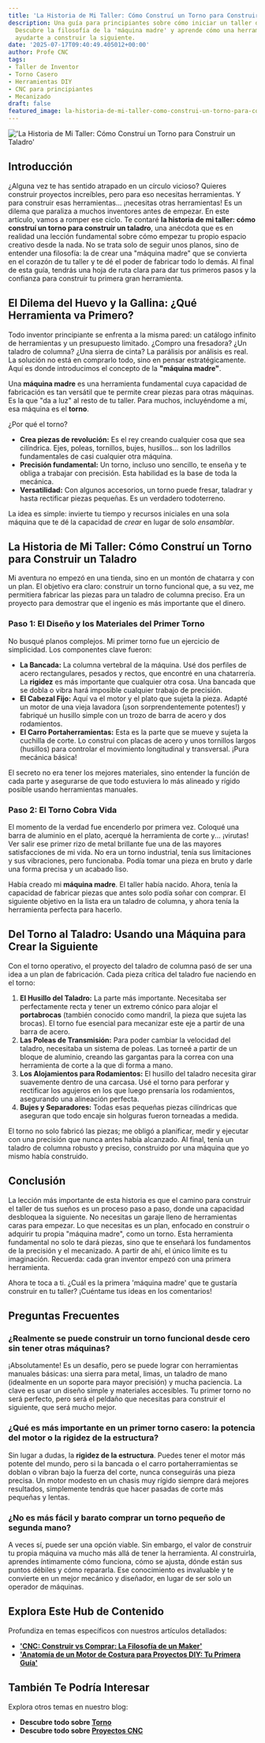 ```yaml
---
title: 'La Historia de Mi Taller: Cómo Construí un Torno para Construir un Taladro'
description: Una guía para principiantes sobre cómo iniciar un taller desde cero.
  Descubre la filosofía de la 'máquina madre' y aprende cómo una herramienta puede
  ayudarte a construir la siguiente.
date: '2025-07-17T09:40:49.405012+00:00'
author: Profe CNC
tags:
- Taller de Inventor
- Torno Casero
- Herramientas DIY
- CNC para principiantes
- Mecanizado
draft: false
featured_image: la-historia-de-mi-taller-como-construi-un-torno-para-construir-un-taladro.png
---
```


!['La Historia de Mi Taller: Cómo Construí un Torno para Construir un Taladro'](la-historia-de-mi-taller-como-construi-un-torno-para-construir-un-taladro.png)

## Introducción

¿Alguna vez te has sentido atrapado en un círculo vicioso? Quieres construir proyectos increíbles, pero para eso necesitas herramientas. Y para construir esas herramientas... ¡necesitas otras herramientas! Es un dilema que paraliza a muchos inventores antes de empezar. En este artículo, vamos a romper ese ciclo. Te contaré **la historia de mi taller: cómo construí un torno para construir un taladro**, una anécdota que es en realidad una lección fundamental sobre cómo empezar tu propio espacio creativo desde la nada. No se trata solo de seguir unos planos, sino de entender una filosofía: la de crear una "máquina madre" que se convierta en el corazón de tu taller y te dé el poder de fabricar todo lo demás. Al final de esta guía, tendrás una hoja de ruta clara para dar tus primeros pasos y la confianza para construir tu primera gran herramienta.

## El Dilema del Huevo y la Gallina: ¿Qué Herramienta va Primero?

Todo inventor principiante se enfrenta a la misma pared: un catálogo infinito de herramientas y un presupuesto limitado. ¿Compro una fresadora? ¿Un taladro de columna? ¿Una sierra de cinta? La parálisis por análisis es real. La solución no está en comprarlo todo, sino en pensar estratégicamente. Aquí es donde introducimos el concepto de la **"máquina madre"**.

Una **máquina madre** es una herramienta fundamental cuya capacidad de fabricación es tan versátil que te permite crear piezas para otras máquinas. Es la que "da a luz" al resto de tu taller. Para muchos, incluyéndome a mí, esa máquina es el **torno**.

¿Por qué el torno?
*   **Crea piezas de revolución:** Es el rey creando cualquier cosa que sea cilíndrica. Ejes, poleas, tornillos, bujes, husillos... son los ladrillos fundamentales de casi cualquier otra máquina.
*   **Precisión fundamental:** Un torno, incluso uno sencillo, te enseña y te obliga a trabajar con precisión. Esta habilidad es la base de toda la mecánica.
*   **Versatilidad:** Con algunos accesorios, un torno puede fresar, taladrar y hasta rectificar piezas pequeñas. Es un verdadero todoterreno.

La idea es simple: invierte tu tiempo y recursos iniciales en una sola máquina que te dé la capacidad de *crear* en lugar de solo *ensamblar*.

## La Historia de Mi Taller: Cómo Construí un Torno para Construir un Taladro

Mi aventura no empezó en una tienda, sino en un montón de chatarra y con un plan. El objetivo era claro: construir un torno funcional que, a su vez, me permitiera fabricar las piezas para un taladro de columna preciso. Era un proyecto para demostrar que el ingenio es más importante que el dinero.

### Paso 1: El Diseño y los Materiales del Primer Torno

No busqué planos complejos. Mi primer torno fue un ejercicio de simplicidad. Los componentes clave fueron:
*   **La Bancada:** La columna vertebral de la máquina. Usé dos perfiles de acero rectangulares, pesados y rectos, que encontré en una chatarrería. La **rigidez** es más importante que cualquier otra cosa. Una bancada que se dobla o vibra hará imposible cualquier trabajo de precisión.
*   **El Cabezal Fijo:** Aquí va el motor y el plato que sujeta la pieza. Adapté un motor de una vieja lavadora (¡son sorprendentemente potentes!) y fabriqué un husillo simple con un trozo de barra de acero y dos rodamientos.
*   **El Carro Portaherramientas:** Esta es la parte que se mueve y sujeta la cuchilla de corte. Lo construí con placas de acero y unos tornillos largos (husillos) para controlar el movimiento longitudinal y transversal. ¡Pura mecánica básica!

El secreto no era tener los mejores materiales, sino entender la función de cada parte y asegurarse de que todo estuviera lo más alineado y rígido posible usando herramientas manuales.

### Paso 2: El Torno Cobra Vida

El momento de la verdad fue encenderlo por primera vez. Coloqué una barra de aluminio en el plato, acerqué la herramienta de corte y... ¡virutas! Ver salir ese primer rizo de metal brillante fue una de las mayores satisfacciones de mi vida. No era un torno industrial, tenía sus limitaciones y sus vibraciones, pero funcionaba. Podía tomar una pieza en bruto y darle una forma precisa y un acabado liso.

Había creado mi **máquina madre**. El taller había nacido. Ahora, tenía la capacidad de fabricar piezas que antes solo podía soñar con comprar. El siguiente objetivo en la lista era un taladro de columna, y ahora tenía la herramienta perfecta para hacerlo.

## Del Torno al Taladro: Usando una Máquina para Crear la Siguiente

Con el torno operativo, el proyecto del taladro de columna pasó de ser una idea a un plan de fabricación. Cada pieza crítica del taladro fue naciendo en el torno:

1.  **El Husillo del Taladro:** La parte más importante. Necesitaba ser perfectamente recta y tener un extremo cónico para alojar el **portabrocas** (también conocido como mandril, la pieza que sujeta las brocas). El torno fue esencial para mecanizar este eje a partir de una barra de acero.
2.  **Las Poleas de Transmisión:** Para poder cambiar la velocidad del taladro, necesitaba un sistema de poleas. Las torneé a partir de un bloque de aluminio, creando las gargantas para la correa con una herramienta de corte a la que di forma a mano.
3.  **Los Alojamientos para Rodamientos:** El husillo del taladro necesita girar suavemente dentro de una carcasa. Usé el torno para perforar y rectificar los agujeros en los que luego prensaría los rodamientos, asegurando una alineación perfecta.
4.  **Bujes y Separadores:** Todas esas pequeñas piezas cilíndricas que aseguran que todo encaje sin holguras fueron torneadas a medida.

El torno no solo fabricó las piezas; me obligó a planificar, medir y ejecutar con una precisión que nunca antes había alcanzado. Al final, tenía un taladro de columna robusto y preciso, construido por una máquina que yo mismo había construido.

## Conclusión

La lección más importante de esta historia es que el camino para construir el taller de tus sueños es un proceso paso a paso, donde una capacidad desbloquea la siguiente. No necesitas un garaje lleno de herramientas caras para empezar. Lo que necesitas es un plan, enfocado en construir o adquirir tu propia "máquina madre", como un torno. Esta herramienta fundamental no solo te dará piezas, sino que te enseñará los fundamentos de la precisión y el mecanizado. A partir de ahí, el único límite es tu imaginación. Recuerda: cada gran inventor empezó con una primera herramienta.

Ahora te toca a ti. ¿Cuál es la primera 'máquina madre' que te gustaría construir en tu taller? ¡Cuéntame tus ideas en los comentarios!

## Preguntas Frecuentes

### ¿Realmente se puede construir un torno funcional desde cero sin tener otras máquinas?
¡Absolutamente! Es un desafío, pero se puede lograr con herramientas manuales básicas: una sierra para metal, limas, un taladro de mano (idealmente en un soporte para mayor precisión) y mucha paciencia. La clave es usar un diseño simple y materiales accesibles. Tu primer torno no será perfecto, pero será el peldaño que necesitas para construir el siguiente, que será mucho mejor.

### ¿Qué es más importante en un primer torno casero: la potencia del motor o la rigidez de la estructura?
Sin lugar a dudas, la **rigidez de la estructura**. Puedes tener el motor más potente del mundo, pero si la bancada o el carro portaherramientas se doblan o vibran bajo la fuerza del corte, nunca conseguirás una pieza precisa. Un motor modesto en un chasis muy rígido siempre dará mejores resultados, simplemente tendrás que hacer pasadas de corte más pequeñas y lentas.

### ¿No es más fácil y barato comprar un torno pequeño de segunda mano?
A veces sí, puede ser una opción viable. Sin embargo, el valor de construir tu propia máquina va mucho más allá de tener la herramienta. Al construirla, aprendes íntimamente cómo funciona, cómo se ajusta, dónde están sus puntos débiles y cómo repararla. Ese conocimiento es invaluable y te convierte en un mejor mecánico y diseñador, en lugar de ser solo un operador de máquinas.
## Explora Este Hub de Contenido

Profundiza en temas específicos con nuestros artículos detallados:
- **['CNC: Construir vs Comprar: La Filosofía de un Maker'](../construir-vs-comprar-la-filosofia-de-un-maker/)**
- **['Anatomía de un Motor de Costura para Proyectos DIY: Tu Primera Guía'](../anatomia-de-un-motor-de-costura-para-proyectos-diy/)**

## También Te Podría Interesar

Explora otros temas en nuestro blog:
- **Descubre todo sobre [Torno](/tags/torno/)**
- **Descubre todo sobre [Proyectos CNC](/tags/proyectos-cnc/)**
